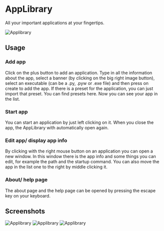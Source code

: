 # **AppLibrary**
All your important applications at your fingertips.

![Applibrary](https://i.imgur.com/tTcw4n2.png "AppLibrary")

## **Usage**
### Add app
Click on the plus button to add an application. Type in all the information about the app, select a banner (by clicking on the big right image button), select an executable (can be a .py, .pyw or .exe file) and then press on create to add the app. If there is a preset for the application, you can just import that preset. You can find presets here. Now you can see your app in the list.

### Start app
You can start an application by just left clicking on it. When you close the app, the AppLibrary with automatically open again.

### Edit app/ display app info
By clicking with the right mouse button on an application you can open a new window. In this window there is the app info and some things you can edit, for example the path and the startup command. You can also move the app in the list one to the right by middle clicking it.

### About/ help page
The about page and the help page can be opened by pressing the escape key on your keyboard.

## **Screenshots**
![Applibrary](https://i.imgur.com/dFhp96y.png "AppLibrary")
![Applibrary](https://i.imgur.com/ll7W0mH.png "AppLibrary")
![Applibrary](https://i.imgur.com/Zv5TrJ3.png"AppLibrary")
